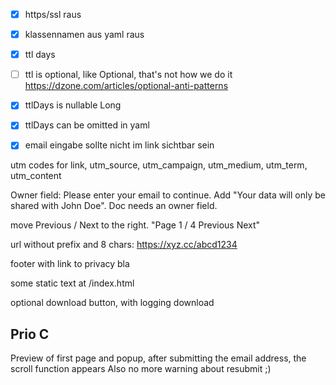 - [x] https/ssl raus
- [x] klassennamen aus yaml raus
- [x] ttl days
- [ ] ttl is optional, like Optional<Long>, that's not how we do it https://dzone.com/articles/optional-anti-patterns
- [x] ttlDays is nullable Long
- [x] ttlDays can be omitted in yaml
- [x] email eingabe sollte nicht im link sichtbar sein


utm codes for link, utm_source, utm_campaign, utm_medium, utm_term, utm_content

Owner field: Please enter your email to continue. Add "Your data will only be shared with John Doe".
Doc needs an owner field.

move Previous / Next to the right. "Page 1 / 4 Previous Next"


url without prefix and 8 chars: https://xyz.cc/abcd1234

footer with link to privacy bla

some static text at /index.html

optional download button, with logging download

## Prio C

Preview of first page and popup, after submitting the email address, the scroll function appears
Also no more warning about resubmit ;)